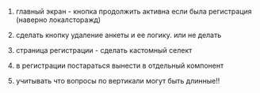 
1) главный экран - кнопка продолжить активна если была регистрация (наверно локалсторажд)

2) сделать кнопку удаление анкеты и ее логику. или не делать

3) страница регистрации - сделать кастомный селект

4) в регистрации постараться вынести в отдельный компонент

5) учитывать что вопросы по вертикали могут быть длинные!!